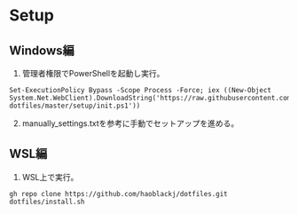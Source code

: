 # Setup
## Windows編
1. 管理者権限でPowerShellを起動し実行。
```
Set-ExecutionPolicy Bypass -Scope Process -Force; iex ((New-Object System.Net.WebClient).DownloadString('https://raw.githubusercontent.com/haoblackj/_windows11-dotfiles/master/setup/init.ps1'))
```

2. manually_settings.txtを参考に手動でセットアップを進める。

## WSL編
1. WSL上で実行。
```
gh repo clone https://github.com/haoblackj/dotfiles.git
dotfiles/install.sh
```
